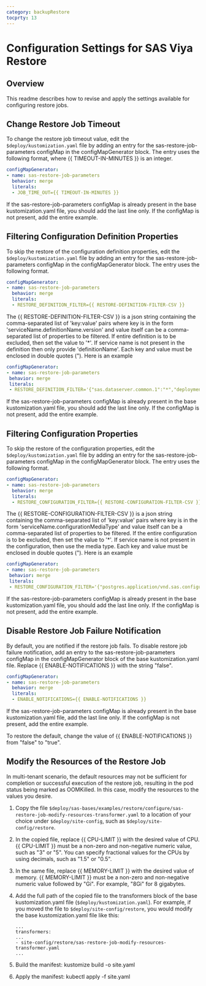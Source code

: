```yaml
---
category: backupRestore
tocprty: 13
---
```


# Configuration Settings for SAS Viya Restore

## Overview

This readme describes how to revise and apply the settings available for configuring restore jobs.

## Change Restore Job Timeout

To change the restore job timeout value, edit the `$deploy/kustomization.yaml` file by adding an entry for the sas-restore-job-parameters configMap in the configMapGenerator block. The entry uses the following format, where {{ TIMEOUT-IN-MINUTES }} is an integer.

```yaml
configMapGenerator:
- name: sas-restore-job-parameters
  behavior: merge
  literals:
  - JOB_TIME_OUT={{ TIMEOUT-IN-MINUTES }}
```

If the sas-restore-job-parameters configMap is already present in the base kustomization.yaml file, you should add the last line only. If the configMap is not present, add the entire example.

## Filtering Configuration Definition Properties

To skip the restore of the configuration definition properties, edit the `$deploy/kustomization.yaml` file by adding an entry for the sas-restore-job-parameters configMap in the configMapGenerator block. The entry uses the following format. 

```yaml
configMapGenerator:
- name: sas-restore-job-parameters
  behavior: merge
  literals:
  - RESTORE_DEFINITION_FILTER={{ RESTORE-DEFINITION-FILTER-CSV }}
```

The {{ RESTORE-DEFINITION-FILTER-CSV }} is a json string containing the comma-separated list of 'key:value' pairs where key is in the form 'serviceName.definitionName.version' and value itself can be a comma-separated list of properties to be filtered. If entire definition is to be excluded, then set the value to '*'. If service name is not present in the definition then only provide 'definitionName'. Each key and value must be enclosed in double quotes ("). Here is an example

 ```yaml
configMapGenerator:
- name: sas-restore-job-parameters
  behavior: merge
  literals:
  - RESTORE_DEFINITION_FILTER='{"sas.dataserver.common.1":"*","deploymentBackup.sas.deploymentbackup.1":"*","deploymentBackup.sas.deploymentbackup.2":"*","deploymentBackup.sas.deploymentbackup.3":"*","sas.security.1":"*","vault.sas.vault.1":"*","vault.sas.vault.2":"*","SASDataExplorer.sas.dataexplorer.1":"*","SASLogon.sas.logon.sas9.1":"*","sas.cache.1":"*","sas.cache.2":"*","sas.cache.3":"*","sas.cache.4":"*","identities-SASLogon.sas.identities.providers.ldap.user.1":"accountId,address.country","SASLogon.sas.logon.saml.providers.external_saml.1":"assertionConsumerIndex,idpMetadata"}'
```

If the sas-restore-job-parameters configMap is already present in the base kustomization.yaml file, you should add the last line only. If the configMap is not present, add the entire example.

## Filtering Configuration Properties

To skip the restore of the configuration properties, edit the `$deploy/kustomization.yaml` file by adding an entry for the sas-restore-job-parameters configMap in the configMapGenerator block. The entry uses the following format.

```yaml
configMapGenerator:
- name: sas-restore-job-parameters
  behavior: merge
  literals:
  - RESTORE_CONFIGURATION_FILTER={{ RESTORE-CONFIGURATION-FILTER-CSV }}
```

The {{ RESTORE-CONFIGURATION-FILTER-CSV }} is a json string containing the comma-separated list of 'key:value' pairs where key is in the form 'serviceName.configurationMediaType' and value itself can be a comma-separated list of properties to be filtered. If the entire configuration is to be excluded, then set the value to '*'. If service name is not present in the configuration, then use the media type. Each key and value must be enclosed in double quotes ("). Here is an example

 ```yaml
configMapGenerator:
- name: sas-restore-job-parameters
  behavior: merge
  literals:
  - RESTORE_CONFIGURATION_FILTER='{"postgres.application/vnd.sas.configuration.config.sas.dataserver.conf+json;version=1":"*","maps-reportPackages-webDataAccess.application/vnd.sas.configuration.config.sas.maps+json;version=2":"useArcGISOnlineMaps,localEsriServicesUrl"}'
```

If the sas-restore-job-parameters configMap is already present in the base kustomization.yaml file, you should add the last line only. If the configMap is not present, add the entire example.

## Disable Restore Job Failure Notification

By default, you are notified if the restore job fails. To disable restore job failure notification, add an entry to the sas-restore-job-parameters configMap in the configMapGenerator block of the base kustomization.yaml file. Replace {{ ENABLE-NOTIFICATIONS }} with the string "false".

```yaml
configMapGenerator:
- name: sas-restore-job-parameters
  behavior: merge
  literals:
  - ENABLE_NOTIFICATIONS={{ ENABLE-NOTIFICATIONS }}
```
If the sas-restore-job-parameters configMap is already present in the base kustomization.yaml file, add the last line only. If the configMap is not present, add the entire example.

To restore the default, change the value of {{ ENABLE-NOTIFICATIONS }} from "false" to "true".

## Modify the Resources of the Restore Job

In multi-tenant scenario, the default resources may not be sufficient for completion or successful execution of the restore job,
resulting in the pod status being marked as OOMKilled. In this case, modify the resources to the values you desire.

1. Copy the file `$deploy/sas-bases/examples/restore/configure/sas-restore-job-modify-resources-transformer.yaml`
to a location of your choice under `$deploy/site-config`, such as `$deploy/site-config/restore`.

2. In the copied file, replace {{ CPU-LIMIT }} with the desired value of CPU.
{{ CPU-LIMIT }} must be a non-zero and non-negative numeric value, such as "3" or "5".
You can specify fractional values for the CPUs by using decimals, such as "1.5" or "0.5".

3. In the same file, replace {{ MEMORY-LIMIT }} with the desired value of memory.
{{ MEMORY-LIMIT }} must be a non-zero and non-negative numeric value followed by "Gi". For example, "8Gi" for 8 gigabytes.

4. Add the full path of the copied file to the transformers block of the base
kustomization.yaml file (`$deploy/kustomization.yaml`). For example, if you
moved the file to `$deploy/site-config/restore`, you would modify the
base kustomization.yaml file like this:

   ```
   ...
   transformers:
   ...
   - site-config/restore/sas-restore-job-modify-resources-transformer.yaml
   ...
   ```
5. Build the manifest:
kustomize build -o site.yaml

6. Apply the manifest:
kubectl apply -f site.yaml